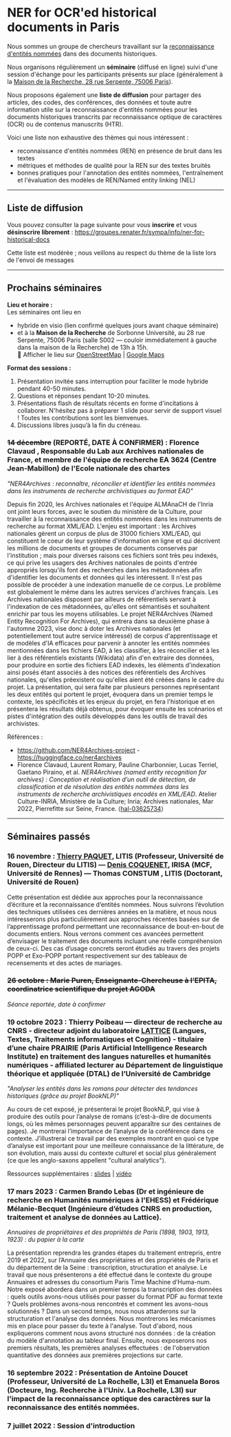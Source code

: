 # NER for OCR'ed historical documents in Paris

Nous sommes un groupe de chercheurs travaillant sur la [reconnaissance d'entités nommées](https://en.wikipedia.org/wiki/Named-entity_recognition) dans des documents historiques.

Nous organisons régulièrement un **séminaire** (diffusé en ligne) suivi d'une session d'échange pour les participants présents sur place (généralement à la [Maison de la Recherche, 28 rue Serpente, 75006 Paris](https://www.openstreetmap.org/node/5583148549)).

Nous proposons également une **liste de diffusion** pour partager des articles, des codes, des conférences, des données et toute autre information utile sur la reconnaissance d'entités nommées pour les documents historiques transcrits par reconnaissance optique de caractères (OCR) ou de contenus manuscrits (HTR).

Voici une liste non exhaustive des thèmes qui nous intéressent :

- reconnaissance d'entités nommées (REN) en présence de bruit dans les textes
- métriques et méthodes de qualité pour la REN sur des textes bruités
- bonnes pratiques pour l'annotation des entités nommées, l'entraînement et l'évaluation des modèles de REN/Named entity linking (NEL)


------ 


## Liste de diffusion

Vous pouvez consulter la page suivante pour vous **inscrire** et vous **désinscrire librement** : <https://groupes.renater.fr/sympa/info/ner-for-historical-docs>

Cette liste est modérée ; nous veillons au respect du thème de la liste lors de l'envoi de messages

------ 

## Prochains séminaires

**Lieu et horaire :**  
Les séminaires ont lieu en 

- hybride en visio (lien confirmé quelques jours avant chaque séminaire)
- et à la **Maison de la Recherche** de Sorbonne Université, au 28 rue Serpente, 75006 Paris (salle S002 — couloir immédiatement à gauche dans la maison de la Recherche) de 13h à 15h.  
📍 Afficher le lieu sur [OpenStreetMap](https://www.openstreetmap.org/node/5583148549) | [Google Maps](https://maps.app.goo.gl/dtYSTtkUp3UxbDkq8)

**Format des sessions :**

1. Présentation invitée sans interruption pour faciliter le mode hybride pendant 40-50 minutes. 
2. Questions et réponses pendant 10-20 minutes. 
3. Présentations flash de résultats récents en forme d'incitations à collaborer. N'hésitez pas à préparer 1 slide pour servir de support visuel ! Toutes les contributions sont les bienvenues. 
4. Discussions libres jusqu’à la fin du créneau. 



### ~~14 décembre~~ (REPORTÉ, DATE À CONFIRMER) : Florence Clavaud , Responsable du Lab aux Archives nationales de France, et membre de l'équipe de recherche EA 3624 (Centre Jean-Mabillon) de l'Ecole nationale des chartes
*"NER4Archives : reconnaître, réconcilier et identifier les entités nommées dans les instruments de recherche archivistiques au format EAD"*

Depuis fin 2020, les Archives nationales et l'équipe ALMAnaCH de l'Inria ont joint leurs forces, avec le soutien du ministère de la Culture, pour travailler à la reconnaissance des entités nommées dans les instruments de recherche au format XML/EAD. L'enjeu est important : les Archives nationales gèrent un corpus de plus de 31000 fichiers XML/EAD, qui constituent le coeur de leur système d'information en ligne et qui décrivent les millions de documents et groupes de documents conservés par l'institution ; mais pour diverses raisons ces fichiers sont très peu indexés, ce qui prive les usagers des Archives nationales de points d'entrée appropriés lorsqu'ils font des recherches dans les métadonnées afin d'identifier les documents et données qui les intéressent. II n'est pas possible de procéder à une indexation manuelle de ce corpus. Le problème est globalement le même dans les autres services d'archives français. Les Archives nationales disposent par ailleurs de référentiels servant à l'indexation de ces métadonnées, qu'elles ont sémantisés et souhaitent enrichir par tous les moyens utilisables. Le projet NER4Archives (Named Entity Recognition For Archives), qui entrera dans sa deuxième phase à l'automne 2023, vise donc à doter les Archives nationales (et potentiellement tout autre service intéressé) de corpus d'apprentissage et de modèles d'IA efficaces pour parvenir à annoter les entités nommées mentionnées dans les fichiers EAD, à les classifier, à les réconcilier et à les lier à des référentiels existants (Wikidata) afin d'en extraire des données, pour produire en sortie des fichiers EAD indexés, les éléments d'indexation ainsi posés étant associés à des notices des référentiels des Archives nationales, qu'elles préexistent ou qu'elles aient été créées dans le cadre du projet. La présentation, qui sera faite par plusieurs personnes représentant les deux entités qui portent le projet, évoquera dans un premier temps le contexte, les spécificités et les enjeux du projet, en fera l'historique et en présentera les résultats déjà obtenus, pour évoquer ensuite les scénarios et pistes d'intégration des outils développés dans les outils de travail des archivistes.

Références : 
- <https://github.com/NER4Archives-project> - <https://huggingface.co/ner4archives>
- Florence Clavaud, Laurent Romary, Pauline Charbonnier, Lucas Terriel, Gaetano Piraino, et al. *NER4Archives (named entity recognition for archives) : Conception et réalisation d’un outil de détection, de classification et de résolution des entités nommées dans les instruments de recherche archivistiques encodés en XML/EAD*. Atelier Culture-INRIA, Ministère de la Culture; Inria; Archives nationales, Mar 2022, Pierrefitte sur Seine, France. ⟨[hal-03625734](https://hal.science/hal-03625734)⟩



------ 


## Séminaires passés


### 16 novembre : [Thierry PAQUET](https://pagesperso.litislab.fr/tpaquet/), LITIS (Professeur, Université de Rouen, Directeur du LITIS) — [Denis COQUENET](https://factodeeplearning.github.io/), IRISA (MCF, Université de Rennes) — Thomas CONSTUM , LITIS (Doctorant, Université de Rouen)

Cette présentation est dédiée aux approches pour la reconnaissance d’écriture et la reconnaissance d’entités nommées. Nous suivrons l’évolution des techniques utilisées ces dernières années en la matière, et nous nous intéresserons plus particulièrement aux approches récentes basées sur de l’apprentissage profond permettant une reconnaissance de bout-en-bout de documents entiers. Nous verrons comment ces avancées permettent d’envisager le traitement des documents incluant une réelle compréhension de ceux-ci. Des cas d’usage concrets seront étudiés au travers des projets POPP et Exo-POPP portant respectivement sur des tableaux de recensements et des actes de mariages. 


### ~~26 octobre : Marie Puren, Enseignante-Chercheuse à l’EPITA, coordinatrice scientifique du projet AGODA~~

*Séance reportée, date à confirmer*

### 19 octobre 2023 : Thierry Poibeau — directeur de recherche au CNRS - directeur adjoint du laboratoire [LATTICE](https://www.lattice.cnrs.fr/membres/direction/thierry-poibeau/) (Langues, Textes, Traitements informatiques et Cognition) - titulaire d’une chaire PRAIRIE (Paris Artificial Intelligence Research Institute) en traitement des langues naturelles et humanités numériques - affiliated lecturer au Département de linguistique théorique et appliquée (DTAL) de l’Université de Cambridge
*"Analyser les entités dans les romans pour détecter des tendances historiques (grâce au projet BookNLP)"*

Au cours de cet exposé, je présenterai le projet BookNLP, qui vise à produire des outils pour l’analyse de romans (c’est-à-dire de documents longs, où les mêmes personnages peuvent apparaître sur des centaines de pages). Je montrerai l’importance de l’analyse de la coréférence dans ce contexte. J’illustrerai ce travail par des exemples montrant en quoi ce type d’analyse est important pour une meilleure connaissance de la littérature, de son évolution, mais aussi du contexte culturel et social plus généralement (ce que les anglo-saxons appellent "cultural analytics"). 

Ressources supplémentaires : [slides](./ressources/20231019-T-Poibeau-slides-bookNLP-Sorbonne.pdf) | [vidéo](https://filesender.renater.fr/?s=download&token=2901d544-1c37-4a8c-b9c9-3a33c9161603)


### 17 mars 2023 : Carmen Brando Lebas (Dr et ingénieure de recherche en Humanités numériques à l'EHESS) et Frédérique Mélanie-Becquet (Ingénieure d’études CNRS en production, traitement et analyse de données au Lattice).

*Annuaires de propriétaires et des propriétés de Paris (1898, 1903, 1913, 1923) : du papier à la carte*

La présentation reprendra les grandes étapes du traitement entrepris, entre 2019 et 2022, sur l’Annuaire des propriétaires et des propriétés de Paris et du département de la Seine : transcription, structuration et analyse. Le travail que nous présenterons a été effectué dans le contexte du groupe Annuaires et adresses du consortium Paris Time Machine d’Huma-num.
Notre exposé abordera dans un premier temps la transcription des données : quels outils avons-nous utilisés pour passer du format PDF au format texte ? Quels problèmes avons-nous rencontrés et comment les avons-nous solutionnés ? Dans un second temps, nous nous attarderons sur la structuration et l'analyse des données. Nous montrerons les mécanismes mis en place pour passer du texte à l'analyse. Tout d'abord, nous expliquerons comment nous avons structuré nos données : de la création du modèle d'annotation au tableur final. Ensuite, nous exposerons nos premiers résultats, les premières analyses effectuées : de l'observation quantitative des données aux premières projections sur carte.

### 16 septembre 2022 : Présentation de Antoine Doucet (Professeur, Université de La Rochelle, L3I) et Emanuela Boros (Docteure, Ing. Recherche à l'Univ. La Rochelle, L3I) sur l'impact de la reconnaissance optique des caractères sur la reconnaissance des entités nommées.


### 7 juillet 2022 : Session d'introduction


